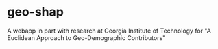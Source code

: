 # geo-shap
A webapp in part with research at Georgia Institute of Technology for "A Euclidean Approach to Geo-Demographic Contributors"
